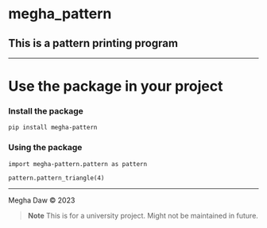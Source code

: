 # megha_pattern

## This is a pattern printing program

---

# Use the package in your project

### Install the package

```
pip install megha-pattern
```

### Using the package

```
import megha-pattern.pattern as pattern

pattern.pattern_triangle(4)
```

---

Megha Daw © 2023

> **Note**
> This is for a university project. Might not be maintained in future.
